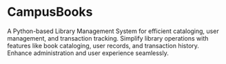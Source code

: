 # CampusBooks
A Python-based Library Management System for efficient cataloging, user management, and transaction tracking. Simplify library operations with features like book cataloging, user records, and transaction history. Enhance administration and user experience seamlessly.
